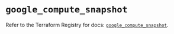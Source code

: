 # `google_compute_snapshot`

Refer to the Terraform Registry for docs: [`google_compute_snapshot`](https://registry.terraform.io/providers/hashicorp/google-beta/6.49.3/docs/resources/google_compute_snapshot).
